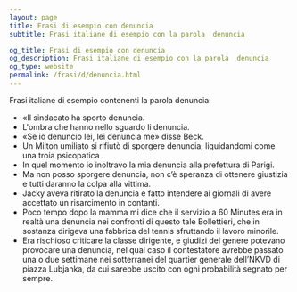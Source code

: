 ```yaml
---
layout: page
title: Frasi di esempio con denuncia 
subtitle: Frasi italiane di esempio con la parola  denuncia

og_title: Frasi di esempio con denuncia 
og_description: Frasi italiane di esempio con la parola  denuncia
og_type: website
permalink: /frasi/d/denuncia.html
---
```


Frasi italiane di esempio contenenti la parola denuncia:


- «Il sindacato ha sporto denuncia.
- L'ombra che hanno nello sguardo li denuncia.
- «Se io denuncio lei, lei denuncia me» disse Beck.
- Un Milton umiliato si rifiutò di sporgere denuncia, liquidandomi come una troia psicopatica .
- In quel momento io inoltravo la mia denuncia alla prefettura di Parigi.
- Ma non posso sporgere denuncia, non c’è speranza di ottenere giustizia e tutti daranno la colpa alla vittima.
- Jacky aveva ritirato la denuncia e fatto intendere ai giornali di avere accettato un risarcimento in contanti.
- Poco tempo dopo la mamma mi dice che il servizio a 60 Minutes era in realtà una denuncia nei confronti di questo tale Bollettieri, che in sostanza dirigeva una fabbrica del tennis sfruttando il lavoro minorile.
- Era rischioso criticare la classe dirigente, e giudizi del genere potevano provocare una denuncia, nel qual caso il contestatore avrebbe passato una o due settimane nei sotterranei del quartier generale dell’NKVD di piazza Lubjanka, da cui sarebbe uscito con ogni probabilità segnato per sempre.
